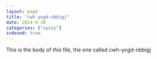 ```yaml
---
layout: page
title: "cwh-yogd-nbbigj"
date: 2014-9-20
categories: ["xyzzy"]
indexed: true
---
```

This is the body of _this_ file, the one called cwh-yogd-nbbigj
